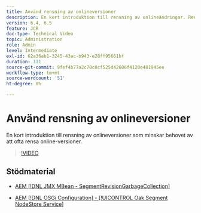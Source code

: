 ```yaml
---
title: Använd rensning av onlineversioner
description: En kort introduktion till rensning av onlineändringar. Rensa online-versioner minskar behovet av att ofta rensa offlinerevision.
version: 6.4, 6.5
feature: JCR
doc-type: Technical Video
topic: Administration
role: Admin
level: Intermediate
exl-id: 62a36ab1-3245-43ac-b943-e28ff95661bf
duration: 111
source-git-commit: 9fef4b77a2c70c8cf525d42686f4120e481945ee
workflow-type: tm+mt
source-wordcount: '51'
ht-degree: 0%

---
```


# Använd rensning av onlineversioner

En kort introduktion till rensning av onlineversioner som minskar behovet av att ofta rensa online-versioner.

>[!VIDEO](https://video.tv.adobe.com/v/17004?quality=12&learn=on)

## Stödmaterial

* [AEM [!DNL JMX MBean - SegmentRevisionGarbageCollection]](http://localhost:4502/system/console/jmx/org.apache.jackrabbit.oak%3Aname%3DSegment+node+store+revision+garbage+collection%2Ctype%3DSegmentRevisionGarbageCollection)

* [AEM [!DNL OSGi Configuration] - [!UICONTROL Oak Segment NodeStore Service]](http://localhost:4502/system/console/configMgr/org.apache.jackrabbit.oak.segment.SegmentNodeStoreService)
